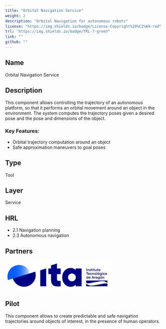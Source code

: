 ```yaml
---
title: "Orbital Navigation Service"
weight: 2
description: "Orbital Navigation for autonomous robots"
license: "https://img.shields.io/badge/License-Copyright%20%C2%A9-red"
trl: "https://img.shields.io/badge/TRL-7-green"
link: ""
github: ""
---
```


## Name
Orbital Navigation Service

## Description
This component allows controlling the trajectory of an autonomous platform, so that it performs an orbital movement around an object in the environment. The system computes the trajectory poses given a desired pose and the pose and dimensions of the object.

### Key Features:
- Orbital trajectory computation around an object
- Safe approximation maneuvers to goal poses

## Type
Tool

## Layer
Service

## HRL
- 2.1 Navigation planning
- 2.3 Autonomous navigation

## Partners
![ITA Logo](/images/ita/italogo.jpg)

## Pilot
This component allows to create predictable and safe navigation trajectories around objects of interest, in the presence of human operators.
